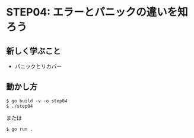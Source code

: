 # STEP04: エラーとパニックの違いを知ろう

## 新しく学ぶこと

* パニックとリカバー

## 動かし方

```
$ go build -v -o step04
$ ./step04
```

または

```
$ go run .
```

